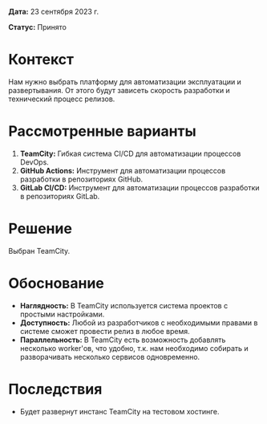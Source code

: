 **Дата:** 23 сентября 2023 г.

**Статус:** Принято

# Контекст

Нам нужно выбрать платформу для автоматизации эксплуатации и развертывания. От этого будут зависеть скорость разработки и технический процесс релизов.

# Рассмотренные варианты

1. **TeamCity:** Гибкая система CI/CD для автоматизации процессов DevOps.
2. **GitHub Actions:** Инструмент для автоматизации процессов разработки в репозиториях GitHub.
2. **GitLab CI/CD:** Инструмент для автоматизации процессов разработки в репозиториях GitLab.

# Решение

Выбран TeamCity.

# Обоснование

- **Наглядность:** В TeamCity используется система проектов с простыми настройками.
- **Доступность:** Любой из разработчиков с необходимыми правами в системе сможет провести релиз в любое время.
- **Параллельность:** В TeamCity есть возможность добавлять несколько worker'ов, что удобно, т.к. нам необходимо собирать и разворачивать несколько сервисов одновременно.

# Последствия

- Будет развернут инстанс TeamCity на тестовом хостинге.
